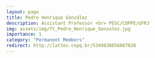 ```yaml
---
layout: page
title: Pedro Henrique González
description: Assistant Professor <br> PESC/COPPE/UFRJ
img: assets/img/ft_Pedro_Henrique_Gonzalez.jpg
importance: 1
category: "Permanent Members"
redirect: http://lattes.cnpq.br/5349830056087028
---
```

